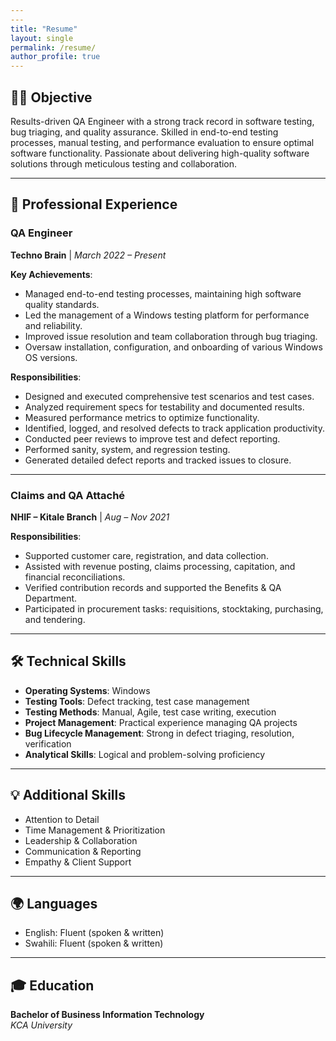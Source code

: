 ```yaml
---
---
title: "Resume"
layout: single
permalink: /resume/
author_profile: true
---
```


## 👩‍💻 Objective

Results-driven QA Engineer with a strong track record in software testing, bug triaging, and quality assurance. Skilled in end-to-end testing processes, manual testing, and performance evaluation to ensure optimal software functionality. Passionate about delivering high-quality software solutions through meticulous testing and collaboration.

---

## 💼 Professional Experience

### **QA Engineer**  
**Techno Brain** | *March 2022 – Present*

**Key Achievements**:
- Managed end-to-end testing processes, maintaining high software quality standards.
- Led the management of a Windows testing platform for performance and reliability.
- Improved issue resolution and team collaboration through bug triaging.
- Oversaw installation, configuration, and onboarding of various Windows OS versions.

**Responsibilities**:
- Designed and executed comprehensive test scenarios and test cases.
- Analyzed requirement specs for testability and documented results.
- Measured performance metrics to optimize functionality.
- Identified, logged, and resolved defects to track application productivity.
- Conducted peer reviews to improve test and defect reporting.
- Performed sanity, system, and regression testing.
- Generated detailed defect reports and tracked issues to closure.

---

### **Claims and QA Attaché**  
**NHIF – Kitale Branch** | *Aug – Nov 2021*

**Responsibilities**:
- Supported customer care, registration, and data collection.
- Assisted with revenue posting, claims processing, capitation, and financial reconciliations.
- Verified contribution records and supported the Benefits & QA Department.
- Participated in procurement tasks: requisitions, stocktaking, purchasing, and tendering.

---

## 🛠️ Technical Skills

- **Operating Systems**: Windows  
- **Testing Tools**: Defect tracking, test case management  
- **Testing Methods**: Manual, Agile, test case writing, execution  
- **Project Management**: Practical experience managing QA projects  
- **Bug Lifecycle Management**: Strong in defect triaging, resolution, verification  
- **Analytical Skills**: Logical and problem-solving proficiency  

---

## 💡 Additional Skills

- Attention to Detail  
- Time Management & Prioritization  
- Leadership & Collaboration  
- Communication & Reporting  
- Empathy & Client Support  

---

## 🌍 Languages

- English: Fluent (spoken & written)  
- Swahili: Fluent (spoken & written)

---

## 🎓 Education

**Bachelor of Business Information Technology**  
*KCA University*

